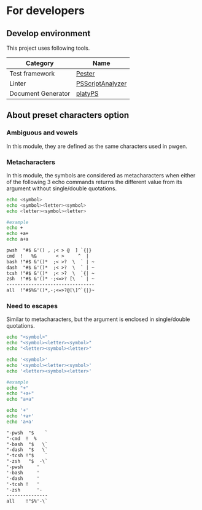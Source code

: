 # For developers

## Develop environment

This project uses following tools.

| Category | Name |
| ------------- | ------------- |
| Test framework  | [Pester](https://pester.dev/) |
| Linter | [PSScriptAnalyzer](https://github.com/PowerShell/PSScriptAnalyzer) |
| Document Generator | [platyPS](https://github.com/PowerShell/platyPS) |

## About preset characters option

### Ambiguous and vowels

In this module, they are defined as the same characters used in pwgen.

### Metacharacters

In this module, the symbols are considered as metacharacters when either of the following 3 echo commands returns the different value from its argument without single/double quotations.

```sh
echo <symbol>
echo <symbol><letter><symbol>
echo <letter><symbol><letter>

#example
echo +
echo +a+
echo a+a
```

```txt
pwsh  "#$ &'() , ;< > @  ] `{|} 
cmd  !   %&       < >     ^  |  
bash !"#$ &'()*  ;< >?  \  ` | ~
dash  "#$ &'()*  ;< >?  \  ` | ~
tcsh !"#$ &'()*  ;< >?  \  `{| ~
zsh  !"#$ &'()* -;<=>? [\  ` | ~
--------------------------------
all  !"#$%&'()*,-;<=>?@[\]^`{|}~
```

### Need to escapes

Similar to metacharacters, but the argument is enclosed in single/double quotations.

```sh
echo "<symbol>"
echo "<symbol><letter><symbol>"
echo "<letter><symbol><letter>"

echo '<symbol>'
echo '<symbol><letter><symbol>'
echo '<letter><symbol><letter>'

#example
echo "+"
echo "+a+"
echo "a+a"

echo '+'
echo '+a+'
echo 'a+a'
```

```txt
"-pwsh  "$    `
"-cmd  !  %    
"-bash  "$   \`
"-dash  "$   \`
"-tcsh !"$    `
"-zsh   "$  -\`
'-pwsh     '   
'-bash     '   
'-dash     '   
'-tcsh !   '   
'-zsh      '-  
---------------
all    !"$%'-\`
```
